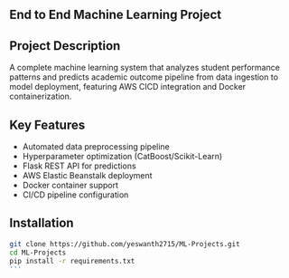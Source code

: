 ## End to End Machine Learning Project


## Project Description
A complete machine learning system that analyzes student performance patterns and predicts academic outcome
 pipeline from data ingestion to model deployment, featuring AWS CICD integration and Docker containerization.

## Key Features
- Automated data preprocessing pipeline
- Hyperparameter optimization (CatBoost/Scikit-Learn)
- Flask REST API for predictions
- AWS Elastic Beanstalk deployment
- Docker container support
- CI/CD pipeline configuration

## Installation
```bash
git clone https://github.com/yeswanth2715/ML-Projects.git
cd ML-Projects
pip install -r requirements.txt
'''

